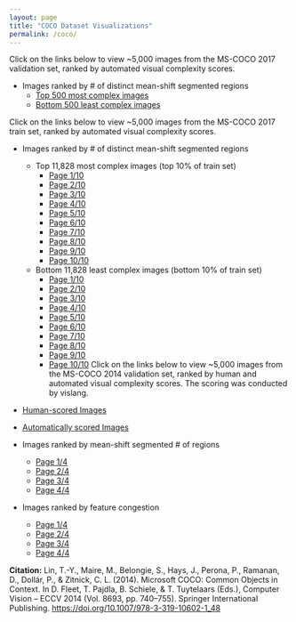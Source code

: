 ```yaml
---
layout: page
title: "COCO Dataset Visualizations"
permalink: /coco/
---
```

Click on the links below to view ~5,000 images from the MS-COCO 2017 validation set, ranked by automated visual complexity scores.
- Images ranked by # of distinct mean-shift segmented regions
	- [Top 500 most complex images](complex-coco-eval.html)
	- [Bottom 500 least complex images](noncomplex-coco-eval.html)

Click on the links below to view ~5,000 images from the MS-COCO 2017 train set, ranked by automated visual complexity scores.
- Images ranked by # of distinct mean-shift segmented regions
	- Top 11,828 most complex images (top 10% of train set)
		- [Page 1/10](complex-coco-train1.html)
		- [Page 2/10](complex-coco-train2.html)
		- [Page 3/10](complex-coco-train3.html)
		- [Page 4/10](complex-coco-train4.html)
		- [Page 5/10](complex-coco-train5.html)
		- [Page 6/10](complex-coco-train6.html)
		- [Page 7/10](complex-coco-train7.html)
		- [Page 8/10](complex-coco-train8.html)
		- [Page 9/10](complex-coco-train9.html)
		- [Page 10/10](complex-coco-train10.html)
	- Bottom 11,828 least complex images (bottom 10% of train set)
		- [Page 1/10](noncomplex-coco-train1.html)
		- [Page 2/10](noncomplex-coco-train2.html)
		- [Page 3/10](noncomplex-coco-train3.html)
		- [Page 4/10](noncomplex-coco-train4.html)
		- [Page 5/10](noncomplex-coco-train5.html)
		- [Page 6/10](noncomplex-coco-train6.html)
		- [Page 7/10](noncomplex-coco-train7.html)
		- [Page 8/10](noncomplex-coco-train8.html)
		- [Page 9/10](noncomplex-coco-train9.html)
		- [Page 10/10](noncomplex-coco-train10.html)
Click on the links below to view ~5,000 images from the MS-COCO 2014 validation set, ranked by human and automated visual complexity scores. The scoring was conducted
by vislang.

- [Human-scored Images](coco-human.html)
- [Automatically scored Images](coco-auto.html)
- Images ranked by mean-shift segmented # of regions
	- [Page 1/4](coco-regions-1.html)
	- [Page 2/4](coco-regions-2.html)
	- [Page 3/4](coco-regions-3.html)
	- [Page 4/4](coco-regions-4.html)
- Images ranked by feature congestion
	- [Page 1/4](coco-fc-1.html)
	- [Page 2/4](coco-fc-2.html)
	- [Page 3/4](coco-fc-3.html)
	- [Page 4/4](coco-fc-4.html)

**Citation:** Lin, T.-Y., Maire, M., Belongie, S., Hays, J., Perona, P., Ramanan, D., Dollár, P., & Zitnick, C. L. (2014). Microsoft COCO: Common Objects in Context. 
In D. Fleet, T. Pajdla, B. Schiele, & T. Tuytelaars (Eds.), Computer Vision – ECCV 2014 (Vol. 8693, pp. 740–755). Springer International Publishing. 
https://doi.org/10.1007/978-3-319-10602-1_48
